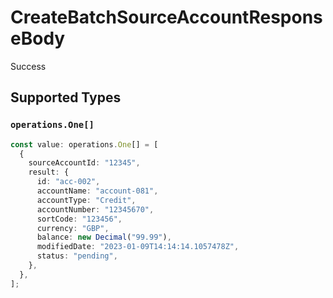 # CreateBatchSourceAccountResponseBody

Success


## Supported Types

### `operations.One[]`

```typescript
const value: operations.One[] = [
  {
    sourceAccountId: "12345",
    result: {
      id: "acc-002",
      accountName: "account-081",
      accountType: "Credit",
      accountNumber: "12345670",
      sortCode: "123456",
      currency: "GBP",
      balance: new Decimal("99.99"),
      modifiedDate: "2023-01-09T14:14:14.1057478Z",
      status: "pending",
    },
  },
];
```

